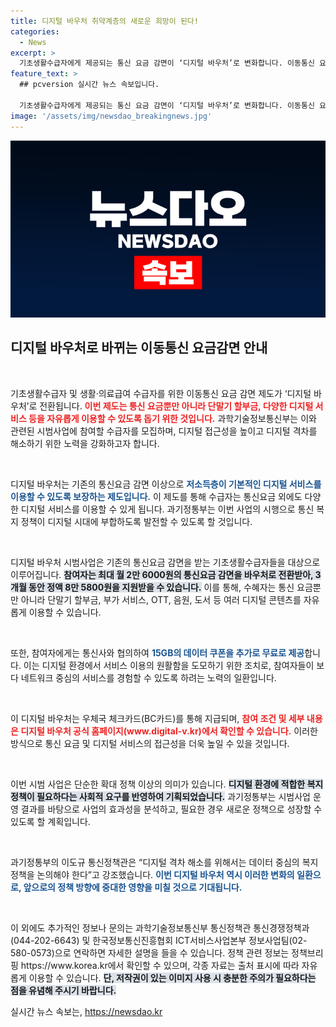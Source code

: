 ```yaml
---
title: 디지털 바우처 취약계층의 새로운 희망이 된다!
categories:
  - News
excerpt: >
  기초생활수급자에게 제공되는 통신 요금 감면이 ‘디지털 바우처’로 변화합니다. 이동통신 요금 외에도 단말기 할부금, 다양한 디지털 서비스까지 지원하는 이번 시범사업에 참여할 5000명을 모집하니, 디지털 격차를 해소할 기회를 놓치지 마세요!
feature_text: >
  ## pcversion 실시간 뉴스 속보입니다.

  기초생활수급자에게 제공되는 통신 요금 감면이 ‘디지털 바우처’로 변화합니다. 이동통신 요금 외에도 단말기 할부금, 다양한 디지털 서비스까지 지원하는 이번 시범사업에 참여할 5000명을 모집하니, 디지털 격차를 해소할 기회를 놓치지 마세요!
image: '/assets/img/newsdao_breakingnews.jpg'
---
```


<p><img src="/assets/img/newsdao_breakingnews.jpg" alt="pcversion 속보" /></p>

<h2 data-ke-size="size26">디지털 바우처로 바뀌는 이동통신 요금감면 안내</h2>

<p data-ke-size="size16">&nbsp;</p>

<p>기초생활수급자 및 생활·의료급여 수급자를 위한 이동통신 요금 감면 제도가 ‘디지털 바우처’로 전환됩니다. <b><span style="color: #ee2323;">이번 제도는 통신 요금뿐만 아니라 단말기 할부금, 다양한 디지털 서비스 등을 자유롭게 이용할 수 있도록 돕기 위한 것입니다.</span></b> 과학기술정보통신부는 이와 관련된 시범사업에 참여할 수급자를 모집하며, 디지털 접근성을 높이고 디지털 격차를 해소하기 위한 노력을 강화하고자 합니다.</p>

<p data-ke-size="size16">&nbsp;</p>

<p>디지털 바우처는 기존의 통신요금 감면 이상으로 <b><span style="color: #1a5490;">저소득층이 기본적인 디지털 서비스를 이용할 수 있도록 보장하는 제도입니다.</span></b> 이 제도를 통해 수급자는 통신요금 외에도 다양한 디지털 서비스를 이용할 수 있게 됩니다. 과기정통부는 이번 사업의 시행으로 통신 복지 정책이 디지털 시대에 부합하도록 발전할 수 있도록 할 것입니다.</p>

<p data-ke-size="size16">&nbsp;</p>

<p>디지털 바우처 시범사업은 기존의 통신요금 감면을 받는 기초생활수급자들을 대상으로 이루어집니다. <b><span style="background-color: #21538527;">참여자는 최대 월 2만 6000원의 통신요금 감면을 바우처로 전환받아, 3개월 동안 정액 8만 5800원을 지원받을 수 있습니다.</span></b> 이를 통해, 수혜자는 통신 요금뿐만 아니라 단말기 할부금, 부가 서비스, OTT, 음원, 도서 등 여러 디지털 콘텐츠를 자유롭게 이용할 수 있습니다.</p>

<p data-ke-size="size16">&nbsp;</p>

<p>또한, 참여자에게는 통신사와 협의하여 <b><span style="color: #1a5490;">15GB의 데이터 쿠폰을 추가로 무료로 제공</span></b>합니다. 이는 디지털 환경에서 서비스 이용의 원활함을 도모하기 위한 조치로, 참여자들이 보다 네트워크 중심의 서비스를 경험할 수 있도록 하려는 노력의 일환입니다.</p>

<p data-ke-size="size16">&nbsp;</p>

<p>이 디지털 바우처는 우체국 체크카드(BC카드)를 통해 지급되며, <b><span style="color: #ee2323;">참여 조건 및 세부 내용은 디지털 바우처 공식 홈페이지(www.digital-v.kr)에서 확인할 수 있습니다.</span></b> 이러한 방식으로 통신 요금 및 디지털 서비스의 접근성을 더욱 높일 수 있을 것입니다.</p>

<p data-ke-size="size16">&nbsp;</p>

<p>이번 시범 사업은 단순한 확대 정책 이상의 의미가 있습니다. <b><span style="background-color: #21538527;">디지털 환경에 적합한 복지 정책이 필요하다는 사회적 요구를 반영하여 기획되었습니다.</span></b> 과기정통부는 시범사업 운영 결과를 바탕으로 사업의 효과성을 분석하고, 필요한 경우 새로운 정책으로 성장할 수 있도록 할 계획입니다.</p>

<p data-ke-size="size16">&nbsp;</p>

<p>과기정통부의 이도규 통신정책관은 “디지털 격차 해소를 위해서는 데이터 중심의 복지 정책을 논의해야 한다”고 강조했습니다. <b><span style="color: #1a5490;">이번 디지털 바우처 역시 이러한 변화의 일환으로, 앞으로의 정책 방향에 중대한 영향을 미칠 것으로 기대됩니다.</span></b></p>

<p data-ke-size="size16">&nbsp;</p>

<p>이 외에도 추가적인 정보나 문의는 과학기술정보통신부 통신정책관 통신경쟁정책과(044-202-6643) 및 한국정보통신진흥협회 ICT서비스사업본부 정보사업팀(02-580-0573)으로 연락하면 자세한 설명을 들을 수 있습니다. 정책 관련 정보는 정책브리핑 https://www.korea.kr에서 확인할 수 있으며, 각종 자료는 출처 표시에 따라 자유롭게 이용할 수 있습니다. <b><span style="background-color: #21538527;">단, 저작권이 있는 이미지 사용 시 충분한 주의가 필요하다는 점을 유념해 주시기 바랍니다.</span></b></p>
실시간 뉴스 속보는, <a href="https://newsdao.kr" rel="dofollow">https://newsdao.kr</a>


